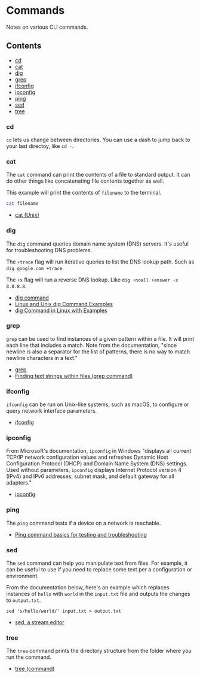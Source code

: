 # Commands

Notes on various CLI commands.

## Contents

- [cd](#cd)
- [cat](#cat)
- [dig](#dig)
- [grep](#grep)
- [ifconfig](#ifconfig)
- [ipconfig](#ipconfig)
- [ping](#ping)
- [sed](#sed)
- [tree](#tree)

### cd

`cd` lets us change between directories. You can use a dash to jump back to your last directoy, like `cd -`.

### cat

The `cat` command can print the contents of a file to standard output. It can do other things like concatenating file contents together as well.

This example will print the contents of `filename` to the terminal.

```bash
cat filename
```

- [cat (Unix)](https://en.wikipedia.org/wiki/Cat_(Unix))

### dig

The `dig` command queries domain name system (DNS) servers. It's useful for troubleshooting DNS problems. 

The `+trace` flag will run iterative queries to list the DNS lookup path. Such as `dig google.com +trace`.

The `+x` flag will run a reverse DNS lookup. Like `dig +noall +answer -x 8.8.8.8`.

- [dig command](https://www.ibm.com/docs/en/aix/7.3?topic=d-dig-command)
- [Linux and Unix dig Command Examples](https://www.cyberciti.biz/faq/linux-unix-dig-command-examples-usage-syntax/)
- [dig Command in Linux with Examples](https://www.geeksforgeeks.org/dig-command-in-linux-with-examples/)

### grep

`grep` can be used to find instances of a given pattern within a file. It will print each line that includes a match. Note from the documentation, "since newline is also a separator for the list of patterns, there is no way to match newline characters in a text."

- [grep](https://www.gnu.org/software/grep/manual/grep.html)
- [Finding text strings within files (grep command)](https://www.ibm.com/docs/en/aix/7.3?topic=files-finding-text-strings-within-grep-command)

### ifconfig

`ifconfig` can be run on Unix-like systems, such as macOS, to configure or query network interface parameters.

- [ifconfig](https://en.wikipedia.org/wiki/Ifconfig)

### ipconfig

From Microsoft's documentation, `ipconfig` in Windows "displays all current TCP/IP network configuration values and refreshes Dynamic Host Configuration Protocol (DHCP) and Domain Name System (DNS) settings. Used without parameters, `ipconfig` displays Internet Protocol version 4 (IPv4) and IPv6 addresses, subnet mask, and default gateway for all adapters."

- [ipconfig](https://learn.microsoft.com/en-us/windows-server/administration/windows-commands/ipconfig)

### ping

The `ping` command tests if a device on a network is reachable.

- [Ping command basics for testing and troubleshooting](https://www.redhat.com/en/blog/ping-usage-basics)

### sed

The `sed` command can help you manipulate text from files. For example, it can be useful to use if you need to replace some text per a configuration or environment.

From the documentation below, here's an example which replaces instances of `hello` with `world` in the `input.txt` file and outputs the changes to `output.txt`.

```shell
sed 's/hello/world/' input.txt > output.txt
```

- [sed, a stream editor](https://www.gnu.org/software/sed/manual/sed.html)

### tree

The `tree` command prints the directory structure from the folder where you run the command.

- [tree (command)](https://en.wikipedia.org/wiki/Tree_(command))
